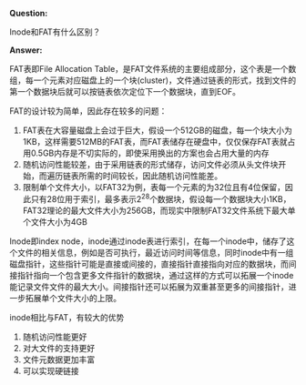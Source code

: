 **Question:**

Inode和FAT有什么区别？

**Answer:**

FAT表即File Allocation Table，是FAT文件系统的主要组成部分，这个表是一个数组，每一个元素对应磁盘上的一个块(cluster)，文件通过链表的形式，找到文件的第一个数据块后就可以按链表依次定位下一个数据块，直到EOF。

FAT的设计较为简单，因此存在较多的问题：
1. FAT表在大容量磁盘上会过于巨大，假设一个512GB的磁盘，每一个块大小为1KB，这样需要512MB的FAT表，而FAT表储存在硬盘中，仅仅保存FAT表就占用0.5GB内存是不切实际的，即使采用换出的方案也会占用大量的内存
2. 随机访问性能较差，由于采用链表的形式储存，访问文件必须从头文件块开始，而遍历链表所需的时间较长，因此随机访问性能差。
3. 限制单个文件大小，以FAT32为例，表每一个元素的为32位且有4位保留，因此只有28位用于索引，最多表示$2^{28}$个数据块，假设每一个数据块大小1KB，FAT32理论的最大文件大小为256GB，而现实中限制FAT32文件系统下最大单个文件大小为4GB

Inode即index node，inode通过inode表进行索引，在每一个inode中，储存了这个文件的相关信息，例如是否可执行，最近访问时间等信息，同时inode中有一组磁盘指针，这些指针可能是直接或间接的，直接指针直接指向对应的数据块，而间接指针指向一个包含更多文件指针的数据块，通过这样的方式可以拓展一个inode能记录文件文件的最大大小。间接指针还可以拓展为双重甚至更多的间接指针，进一步拓展单个文件大小的上限。

inode相比与FAT，有较大的优势
1. 随机访问性能更好
2. 对大文件的支持更好
3. 文件元数据更加丰富
4. 可以实现硬链接